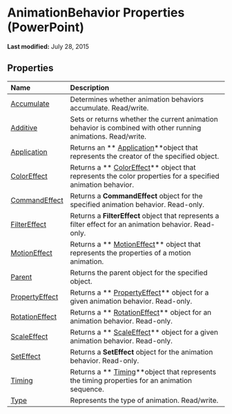 
# AnimationBehavior Properties (PowerPoint)

 **Last modified:** July 28, 2015


## Properties



|**Name**|**Description**|
|:-----|:-----|
| [Accumulate](218687c0-6a0e-22ba-a921-efc460986d54.md)|Determines whether animation behaviors accumulate. Read/write.|
| [Additive](29dabc4f-a333-9b11-97a5-36237a95dcb0.md)|Sets or returns whether the current animation behavior is combined with other running animations. Read/write.|
| [Application](81a5f1aa-b92b-865f-7075-f6d8852cb7b4.md)|Returns an  ** [Application](978c2b99-4271-b953-4283-73b5f3d96f41.md)**object that represents the creator of the specified object.|
| [ColorEffect](a1f8db9a-addf-c3f4-e5e3-0cc4b3f9f606.md)|Returns a  ** [ColorEffect](c21ca9cd-3aaa-35f7-3d0e-89ca155322f2.md)** object that represents the color properties for a specified animation behavior.|
| [CommandEffect](e457389c-402f-43e2-fbda-fdc286378501.md)|Returns a  **CommandEffect** object for the specified animation behavior. Read-only.|
| [FilterEffect](e661aea9-f83d-db2e-6988-4bc1f9e15287.md)|Returns a  **FilterEffect** object that represents a filter effect for an animation behavior. Read-only.|
| [MotionEffect](ef9601ab-7a01-ba03-a5ef-a50c4d2c3c79.md)|Returns a  ** [MotionEffect](77a34f68-8806-22b8-149f-c28e0457e7e9.md)** object that represents the properties of a motion animation.|
| [Parent](cef1124b-fe7d-df0a-5a62-68b77d8022fb.md)|Returns the parent object for the specified object.|
| [PropertyEffect](a053462c-6ff6-52b4-2852-def0528780b2.md)|Returns a  ** [PropertyEffect](8fa129ac-f222-a01c-4545-0097b1164aee.md)** object for a given animation behavior. Read-only.|
| [RotationEffect](46983cf0-0977-41ec-6264-958216ee44dc.md)|Returns a  ** [RotationEffect](d0fc5520-dbbd-a44a-b811-51fd299c4587.md)** object for an animation behavior. Read-only.|
| [ScaleEffect](8e8236ca-c389-a888-5e07-42101fb92126.md)|Returns a  ** [ScaleEffect](cb7c296e-a9ea-4ed6-87e0-a5d603da4f9f.md)** object for a given animation behavior. Read-only.|
| [SetEffect](d23fe7c5-9b1b-f7c6-32d5-dd6fa00cb533.md)|Returns a  **SetEffect** object for the animation behavior. Read-only.|
| [Timing](343f11d4-04bf-2637-dbbc-dc3256d57940.md)|Returns a  ** [Timing](11f7dab2-f9ed-1883-ab74-93f1be481af6.md)**object that represents the timing properties for an animation sequence.|
| [Type](e809fec8-e5c7-6e04-b2a9-200e76d4c23b.md)|Represents the type of animation. Read/write.|
